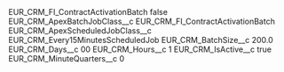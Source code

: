 <?xml version="1.0" encoding="UTF-8"?>
<CustomMetadata xmlns="http://soap.sforce.com/2006/04/metadata" xmlns:xsi="http://www.w3.org/2001/XMLSchema-instance" xmlns:xsd="http://www.w3.org/2001/XMLSchema">
    <label>EUR_CRM_FI_ContractActivationBatch</label>
    <protected>false</protected>
    <values>
        <field>EUR_CRM_ApexBatchJobClass__c</field>
        <value xsi:type="xsd:string">EUR_CRM_FI_ContractActivationBatch</value>
    </values>
    <values>
        <field>EUR_CRM_ApexScheduledJobClass__c</field>
        <value xsi:type="xsd:string">EUR_CRM_Every15MinutesScheduledJob</value>
    </values>
    <values>
        <field>EUR_CRM_BatchSize__c</field>
        <value xsi:type="xsd:double">200.0</value>
    </values>
    <values>
        <field>EUR_CRM_Days__c</field>
        <value xsi:type="xsd:string">00</value>
    </values>
    <values>
        <field>EUR_CRM_Hours__c</field>
        <value xsi:type="xsd:string">1</value>
    </values>
    <values>
        <field>EUR_CRM_IsActive__c</field>
        <value xsi:type="xsd:boolean">true</value>
    </values>
    <values>
        <field>EUR_CRM_MinuteQuarters__c</field>
        <value xsi:type="xsd:string">0</value>
    </values>
</CustomMetadata>
